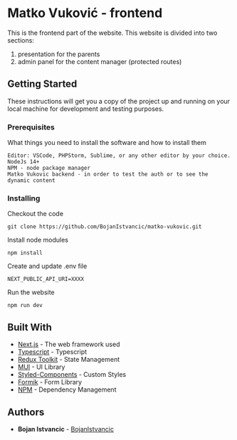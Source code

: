 # Matko Vuković - frontend

This is the frontend part of the website. This website is divided into two sections:

1. presentation for the parents
2. admin panel for the content manager (protected routes)

## Getting Started

These instructions will get you a copy of the project up and running on your local machine for development and testing purposes.

### Prerequisites

What things you need to install the software and how to install them

```
Editor: VSCode, PHPStorm, Sublime, or any other editor by your choice.
NodeJs 14+
NPM - node package manager
Matko Vukovic backend - in order to test the auth or to see the dynamic content
```

### Installing

Checkout the code

```
git clone https://github.com/BojanIstvancic/matko-vukovic.git
```

Install node modules

```
npm install
```

Create and update .env file

```
NEXT_PUBLIC_API_URI=XXXX
```

Run the website

```
npm run dev
```

## Built With

- [Next.js](https://nextjs.org/docs) - The web framework used
- [Typescript](https://www.typescriptlang.org/) - Typescript
- [Redux Toolkit](https://redux-toolkit.js.org/) - State Management
- [MUI](https://mui.com/) - UI Library
- [Styled-Components](https://styled-components.com/) - Custom Styles
- [Formik](https://formik.org/) - Form Library
- [NPM](https://docs.npmjs.com/) - Dependency Management

## Authors

- **Bojan Istvancic** - [BojanIstvancic](https://github.com/BojanIstvancic)
